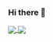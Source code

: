 ### Hi there 👋
<a href="https://github.com/leeranzhi">
<img align="center" src=https://github-readme-stats.vercel.app/api?username=leeranzhi&count_private=true&show_icons=true&include_all_commits=true>
</a>
<a href="https://github.com/leeranzhi">
<img align="center" src=https://github-readme-stats.vercel.app/api/top-langs/?username=leeranzhi>
</a>

<!--
**leeranzhi/leeranzhi** is a ✨ _special_ ✨ repository because its `README.md` (this file) appears on your GitHub profile.

Here are some ideas to get you started:

- 🔭 I’m currently working on ...
- 🌱 I’m currently learning ...
- 👯 I’m looking to collaborate on ...
- 🤔 I’m looking for help with ...
- 💬 Ask me about ...
- 📫 How to reach me: ...
- 😄 Pronouns: ...
- ⚡ Fun fact: ...
-->
